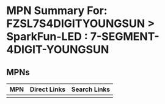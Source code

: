 



# MPN Summary For: FZSL7S4DIGITYOUNGSUN > SparkFun-LED : 7-SEGMENT-4DIGIT-YOUNGSUN

## MPNs
  

|MPN|Direct Links|Search Links|
| :--- | :--- | :--- |
||||
